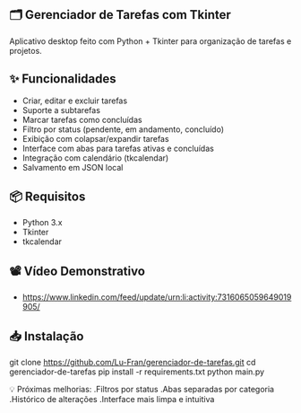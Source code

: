 ## 🗂️ Gerenciador de Tarefas com Tkinter

Aplicativo desktop feito com Python + Tkinter para organização de tarefas e projetos.

## ✨ Funcionalidades

- Criar, editar e excluir tarefas
- Suporte a subtarefas
- Marcar tarefas como concluídas
- Filtro por status (pendente, em andamento, concluído)
- Exibição com colapsar/expandir tarefas
- Interface com abas para tarefas ativas e concluídas
- Integração com calendário (tkcalendar)
- Salvamento em JSON local

## 📦 Requisitos

- Python 3.x
- Tkinter
- tkcalendar

## 📽️ Vídeo Demonstrativo
- https://www.linkedin.com/feed/update/urn:li:activity:7316065059649019905/

## 📥 Instalação

git clone https://github.com/Lu-Fran/gerenciador-de-tarefas.git
cd gerenciador-de-tarefas
pip install -r requirements.txt
python main.py

💡 Próximas melhorias:
.Filtros por status
.Abas separadas por categoria
.Histórico de alterações
.Interface mais limpa e intuitiva

